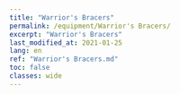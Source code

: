 ```yaml
---
title: "Warrior's Bracers"
permalink: /equipment/Warrior's Bracers/
excerpt: "Warrior's Bracers"
last_modified_at: 2021-01-25
lang: en
ref: "Warrior's Bracers.md"
toc: false
classes: wide
---
```


